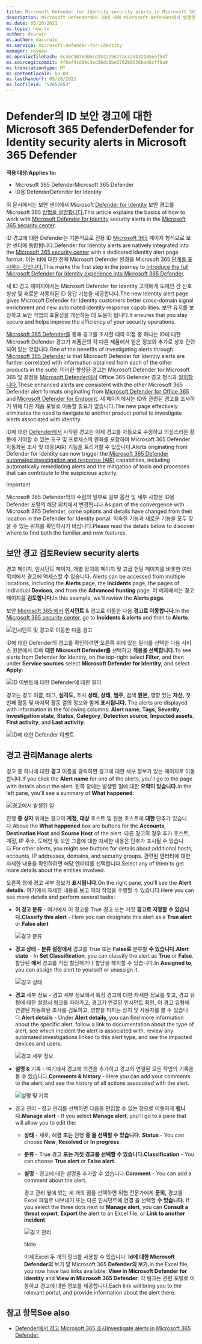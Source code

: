 ```yaml
---
title: Microsoft Defender for Identity security alerts in Microsoft 365 Defender
description: Microsoft Defender에서 ID에 대해 Microsoft Defender에서 발행한 보안 경고를 관리하고 검토하는 Microsoft 365 정보
ms.date: 05/20/2021
ms.topic: how-to
author: dcurwin
ms.author: dacurwin
ms.service: microsoft-defender-for-identity
manager: raynew
ms.openlocfilehash: 0c48c9076d05cd352229477acc28b32185eef54f
ms.sourcegitcommit: 4f6ef4cd09c3ed36dc0be3702b0636bad6cff8a9
ms.translationtype: MT
ms.contentlocale: ko-KR
ms.lasthandoff: 05/26/2021
ms.locfileid: "52657853"
---
```

# <a name="defender-for-identity-security-alerts-in-microsoft-365-defender"></a><span data-ttu-id="8eb38-103">Defender의 ID 보안 경고에 대한 Microsoft 365 Defender</span><span class="sxs-lookup"><span data-stu-id="8eb38-103">Defender for Identity security alerts in Microsoft 365 Defender</span></span>

<span data-ttu-id="8eb38-104">**적용 대상:**</span><span class="sxs-lookup"><span data-stu-id="8eb38-104">**Applies to:**</span></span>

- <span data-ttu-id="8eb38-105">Microsoft 365 Defender</span><span class="sxs-lookup"><span data-stu-id="8eb38-105">Microsoft 365 Defender</span></span>
- <span data-ttu-id="8eb38-106">ID용 Defender</span><span class="sxs-lookup"><span data-stu-id="8eb38-106">Defender for Identity</span></span>

<span data-ttu-id="8eb38-107">이 문서에서는 보안 센터에서 Microsoft [Defender for Identity](/defender-for-identity) 보안 경고를 Microsoft 365 [방법을 설명합니다.](/microsoft-365/security/defender/overview-security-center)</span><span class="sxs-lookup"><span data-stu-id="8eb38-107">This article explains the basics of how to work with [Microsoft Defender for Identity](/defender-for-identity) security alerts in the [Microsoft 365 security center](/microsoft-365/security/defender/overview-security-center).</span></span>

<span data-ttu-id="8eb38-108">ID 경고에 대한 Defender는 기본적으로 전용 ID [Microsoft 365](https://security.microsoft.com) 페이지 형식으로 보안 센터에 통합됩니다.</span><span class="sxs-lookup"><span data-stu-id="8eb38-108">Defender for Identity alerts are natively integrated into the [Microsoft 365 security center](https://security.microsoft.com) with a dedicated Identity alert page format.</span></span> <span data-ttu-id="8eb38-109">이는 Id에 대한 전체 Microsoft Defender 환경을 Microsoft 365 [단계를 표시하는 것입니다.](/defender-for-identity/defender-for-identity-in-microsoft-365-defender)</span><span class="sxs-lookup"><span data-stu-id="8eb38-109">This marks the first step in the journey to [introduce the full Microsoft Defender for Identity experience into Microsoft 365 Defender](/defender-for-identity/defender-for-identity-in-microsoft-365-defender).</span></span>

<span data-ttu-id="8eb38-110">새 ID 경고 페이지에서는 Microsoft Defender for Identity 고객에게 도메인 간 신호 향상 및 새로운 자동화된 ID 응답 기능을 제공합니다.</span><span class="sxs-lookup"><span data-stu-id="8eb38-110">The new Identity alert page gives Microsoft Defender for Identity customers better cross-domain signal enrichment and new automated identity response capabilities.</span></span> <span data-ttu-id="8eb38-111">보안 유지를 보장하고 보안 작업의 효율성을 개선하는 데 도움이 됩니다.</span><span class="sxs-lookup"><span data-stu-id="8eb38-111">It ensures that you stay secure and helps improve the efficiency of your security operations.</span></span>

<span data-ttu-id="8eb38-112">[Microsoft 365 Defender를](/microsoft-365/security/defender/microsoft-365-defender) 통해 경고를 조사할 때의 이점 중 하나는 ID에 대한 Microsoft Defender 경고가 제품군의 각 다른 제품에서 얻은 정보와 추가로 상호 관련되어 있는 것입니다.</span><span class="sxs-lookup"><span data-stu-id="8eb38-112">One of the benefits of investigating alerts through [Microsoft 365 Defender](/microsoft-365/security/defender/microsoft-365-defender) is that Microsoft Defender for Identity alerts are further correlated with information obtained from each of the other products in the suite.</span></span> <span data-ttu-id="8eb38-113">이러한 향상된 경고는 Microsoft Defender for Microsoft 365 및 끝점용 [Microsoft Defender에서](/microsoft-365/security/office-365-security) Office 365 Defender 경고 형식과 [일치합니다.](/microsoft-365/security/defender-endpoint)</span><span class="sxs-lookup"><span data-stu-id="8eb38-113">These enhanced alerts are consistent with the other Microsoft 365 Defender alert formats originating from [Microsoft Defender for Office 365](/microsoft-365/security/office-365-security) and [Microsoft Defender for Endpoint](/microsoft-365/security/defender-endpoint).</span></span> <span data-ttu-id="8eb38-114">새 페이지에서는 ID와 관련된 경고를 조사하기 위해 다른 제품 포털로 이동할 필요가 없습니다.</span><span class="sxs-lookup"><span data-stu-id="8eb38-114">The new page effectively eliminates the need to navigate to another product portal to investigate alerts associated with identity.</span></span>

<span data-ttu-id="8eb38-115">ID에 대한 [Defender에서](/microsoft-365/security/defender/m365d-autoir) 시작된 경고는 이제 경고를 자동으로 수정하고 의심스러운 활동에 기여할 수 있는 도구 및 프로세스의 완화를 포함하여 Microsoft 365 Defender 자동화된 조사 및 대응(AIR) 기능을 트리거할 수 있습니다.</span><span class="sxs-lookup"><span data-stu-id="8eb38-115">Alerts originating from Defender for Identity can now trigger the [Microsoft 365 Defender automated investigation and response (AIR)](/microsoft-365/security/defender/m365d-autoir) capabilities, including automatically remediating alerts and the mitigation of tools and processes that can contribute to the suspicious activity.</span></span>

>[!IMPORTANT]
><span data-ttu-id="8eb38-116">Microsoft 365 Defender와의 수렴의 일부로 일부 옵션 및 세부 사항은 ID용 Defender 포털의 해당 위치에서 변경됩니다.</span><span class="sxs-lookup"><span data-stu-id="8eb38-116">As part of the convergence with Microsoft 365 Defender, some options and details have changed from their location in the Defender for Identity portal.</span></span> <span data-ttu-id="8eb38-117">익숙한 기능과 새로운 기능을 모두 찾을 수 있는 위치를 확인하시기 바랍니다.</span><span class="sxs-lookup"><span data-stu-id="8eb38-117">Please read the details below to discover where to find both the familiar and new features.</span></span>

## <a name="review-security-alerts"></a><span data-ttu-id="8eb38-118">보안 경고 검토</span><span class="sxs-lookup"><span data-stu-id="8eb38-118">Review security alerts</span></span>

<span data-ttu-id="8eb38-119">경고 페이지, 인시던트 페이지,  개별 장치의  페이지 및 고급 헌팅 페이지를 비롯한 여러 위치에서 경고에 액세스할 **수** 있습니다. </span><span class="sxs-lookup"><span data-stu-id="8eb38-119">Alerts can be accessed from multiple locations, including the **Alerts** page, the **Incidents** page, the pages of individual **Devices**, and from the **Advanced hunting** page.</span></span> <span data-ttu-id="8eb38-120">이 예제에서는 경고 페이지를 **검토합니다.**</span><span class="sxs-lookup"><span data-stu-id="8eb38-120">In this example, we'll review the **Alerts page**.</span></span>  

<span data-ttu-id="8eb38-121">보안 [Microsoft 365 에서](https://security.microsoft.com/) **인시던트** & 경고로 이동한 다음 **경고로 이동합니다.**</span><span class="sxs-lookup"><span data-stu-id="8eb38-121">In the [Microsoft 365 security center](https://security.microsoft.com/), go to **Incidents & alerts** and then to **Alerts**.</span></span>

![인시던트 및 경고로 이동한 다음 경고](../../media/defender-identity/incidents-alerts.png)

<span data-ttu-id="8eb38-123">ID에 대한 Defender의 경고를 확인하려면 오른쪽 위에 있는  필터를 선택한 다음 서비스 원본에서 ID에 **대한 Microsoft Defender를** 선택하고 **적용을 선택합니다.**</span><span class="sxs-lookup"><span data-stu-id="8eb38-123">To see alerts from Defender for Identity, on the top-right select **Filter**, and then under **Service sources** select **Microsoft Defender for Identity**, and select **Apply**:</span></span>

![ID 이벤트에 대한 Defender에 대한 필터](../../media/defender-identity/filter-defender-for-identity.png)

<span data-ttu-id="8eb38-125">경고는 경고 이름, 태그, **심각도,** 조사  **상태,** **상태,** **범주,** 검색 **원본,** 영향 있는 **자산,** 첫 번째 활동 및 마지막 활동 열의 정보와 함께 **표시됩니다.** </span><span class="sxs-lookup"><span data-stu-id="8eb38-125">The alerts are displayed with information in the following columns: **Alert name**, **Tags**, **Severity**, **Investigation state**, **Status**, **Category**, **Detection source**, **Impacted assets**, **First activity**, and **Last activity**.</span></span>

![ID에 대한 Defender 이벤트](../../media/defender-identity/filtered-alerts.png)

## <a name="manage-alerts"></a><span data-ttu-id="8eb38-127">경고 관리</span><span class="sxs-lookup"><span data-stu-id="8eb38-127">Manage alerts</span></span>

<span data-ttu-id="8eb38-128">경고 중 하나에 대한 **경고** 이름을 클릭하면 경고에 대한 세부 정보가 있는 페이지로 이동합니다.</span><span class="sxs-lookup"><span data-stu-id="8eb38-128">If you click the **Alert name** for one of the alerts, you'll go to the page with details about the alert.</span></span> <span data-ttu-id="8eb38-129">왼쪽 창에는 발생된 일에 대한 **요약이 있습니다.**</span><span class="sxs-lookup"><span data-stu-id="8eb38-129">In the left pane, you'll see a summary of **What happened**:</span></span>

![경고에서 발생된 일](../../media/defender-identity/what-happened.png)

<span data-ttu-id="8eb38-131">진행 **중 상자** 위에는 경고의 **계정,** **대상** 호스트 및 원본 호스트에 **대한** 단추가 있습니다.</span><span class="sxs-lookup"><span data-stu-id="8eb38-131">Above the **What happened** box are buttons for the **Accounts**, **Destination Host** and **Source Host** of the alert.</span></span> <span data-ttu-id="8eb38-132">다른 경고의 경우 추가 호스트, 계정, IP 주소, 도메인 및 보안 그룹에 대한 자세한 내용은 단추가 표시될 수 있습니다.</span><span class="sxs-lookup"><span data-stu-id="8eb38-132">For other alerts, you might see buttons for details about additional hosts, accounts, IP addresses, domains, and security groups.</span></span> <span data-ttu-id="8eb38-133">관련된 엔터티에 대한 자세한 내용을 확인하려면 해당 엔터티를 선택합니다.</span><span class="sxs-lookup"><span data-stu-id="8eb38-133">Select any of them to get more details about the entities involved.</span></span>

<span data-ttu-id="8eb38-134">오른쪽 창에 경고 세부 정보가 **표시됩니다.**</span><span class="sxs-lookup"><span data-stu-id="8eb38-134">On the right pane, you'll see the **Alert details**.</span></span> <span data-ttu-id="8eb38-135">여기에서 자세한 내용을 보고 여러 작업을 수행할 수 있습니다.</span><span class="sxs-lookup"><span data-stu-id="8eb38-135">Here you can see more details and perform several tasks:</span></span>

- <span data-ttu-id="8eb38-136">**이 경고 분류** - 여기에서 이 경고를 True 경고 또는 거짓 **경고로 지정할** **수 있습니다.**</span><span class="sxs-lookup"><span data-stu-id="8eb38-136">**Classify this alert** - Here you can designate this alert as a **True alert** or **False alert**</span></span>

    ![경고 분류](../../media/defender-identity/classify-alert.png)

- <span data-ttu-id="8eb38-138">**경고 상태** - **분류 설정에서** 경고를 True 또는 **False로** 분류할 **수 있습니다.**</span><span class="sxs-lookup"><span data-stu-id="8eb38-138">**Alert state** - In **Set Classification**, you can classify the alert as **True** or **False**.</span></span> <span data-ttu-id="8eb38-139">할당된 **에서** 경고를 직접 할당하거나 할당을 해지할 수 있습니다.</span><span class="sxs-lookup"><span data-stu-id="8eb38-139">In **Assigned to**, you can assign the alert to yourself or unassign it.</span></span>

    ![경고 상태](../../media/defender-identity/alert-state.png)

- <span data-ttu-id="8eb38-141">**경고** 세부 정보 - 경고 세부 정보에서 특정 경고에 대한 자세한 정보를 찾고, 경고 유형에 대한 설명서 링크를 따라가고, 경고가 연결된 인시던트 확인, 이 경고 유형에 연결된 자동화된 조사를 검토하고, 영향을 미치는 장치 및 사용자를 볼 수 있습니다.</span><span class="sxs-lookup"><span data-stu-id="8eb38-141">**Alert details** - Under **Alert details**, you can find more information about the specific alert, follow a link to documentation about the type of alert, see which incident the alert is associated with, review any automated investigations linked to this alert type, and see the impacted devices and users.</span></span>

    ![경고 세부 정보](../../media/defender-identity/alert-details.png)

- <span data-ttu-id="8eb38-143">**설명 &** 기록 - 여기에서 경고에 의견을 추가하고 경고와 연결된 모든 작업의 기록을 볼 수 있습니다.</span><span class="sxs-lookup"><span data-stu-id="8eb38-143">**Comments & history** - Here you can add your comments to the alert, and see the history of all actions associated with the alert.</span></span>

    ![설명 및 기록](../../media/defender-identity/comments-history.png)

- <span data-ttu-id="8eb38-145">경고 관리 - 경고 관리를 선택하면 다음을 편집할 수 있는 창으로 이동하게 **됩니다.**</span><span class="sxs-lookup"><span data-stu-id="8eb38-145">**Manage alert** - If you select **Manage alert**, you'll go to a pane that will allow you to edit the:</span></span>
  - <span data-ttu-id="8eb38-146">**상태** - 새로, 해결 **또는** 진행 **중 을 선택할 수 있습니다.** </span><span class="sxs-lookup"><span data-stu-id="8eb38-146">**Status** - You can choose **New**, **Resolved** or **In progress**.</span></span>
  - <span data-ttu-id="8eb38-147">**분류** - True 경고 **또는 거짓 경고를** **선택할 수 있습니다.**</span><span class="sxs-lookup"><span data-stu-id="8eb38-147">**Classification** - You can choose **True alert** or **False alert**.</span></span>
  - <span data-ttu-id="8eb38-148">**설명** - 경고에 대한 설명을 추가할 수 있습니다.</span><span class="sxs-lookup"><span data-stu-id="8eb38-148">**Comment** - You can add a comment about the alert.</span></span>

    <span data-ttu-id="8eb38-149">경고 관리 옆에 있는 세 개의 점을 선택하면 위협 전문가에게 **문의,** 경고를 Excel 파일로 내보내기 또는 다른 인시던트에 연결 을 선택할 **수 있습니다.** </span><span class="sxs-lookup"><span data-stu-id="8eb38-149">If you select the three dots next to **Manage alert**, you can **Consult a threat expert**, **Export** the alert to an Excel file, or **Link to another incident**.</span></span>

    ![경고 관리](../../media/defender-identity/manage-alert.png)

    >[!NOTE]
    ><span data-ttu-id="8eb38-151">이제 Excel 두 개의 링크를 사용할 수 있습니다. **Id에 대한 Microsoft Defender의** 보기 및 Microsoft 365 **Defender의 보기.**</span><span class="sxs-lookup"><span data-stu-id="8eb38-151">In the Excel file, you now have two links available: **View in Microsoft Defender for Identity** and **View in Microsoft 365 Defender**.</span></span> <span data-ttu-id="8eb38-152">각 링크는 관련 포털로 이동하고 경고에 대한 정보를 제공합니다.</span><span class="sxs-lookup"><span data-stu-id="8eb38-152">Each link will bring you to the relevant portal, and provide information about the alert there.</span></span>

## <a name="see-also"></a><span data-ttu-id="8eb38-153">참고 항목</span><span class="sxs-lookup"><span data-stu-id="8eb38-153">See also</span></span>

- [<span data-ttu-id="8eb38-154">Defender에서 경고 Microsoft 365 조사</span><span class="sxs-lookup"><span data-stu-id="8eb38-154">Investigate alerts in Microsoft 365 Defender</span></span>](../defender/investigate-alerts.md)
